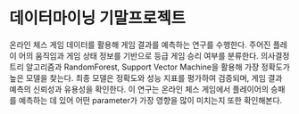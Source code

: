 # 데이터마이닝 기말프로젝트
온라인 체스 게임 데이터를 활용해 게임 결과를 예측하는 연구를 수행한다. 주어진 플레이 어의 움직임과 게임 상태 정보를 기반으로 등급 게임 승리 여부를 분류한다. 
의사결정트리 알고리즘과 RandomForest, Support Vector Machine을 활용해 가장 정확도가 높은 모델을 찾는다. 
최종 모델은 정확도와 성능 지표를 평가하여 검증되며, 게임 결과 예측의 신뢰성과 유용성을 확인한다. 
이 연구는 온라인 체스 게임에서 플레이어의 승패를 예측하는 데 있어 어떤 parameter가 가장 영향을 많이 미치는지 또한 확인해본다.
